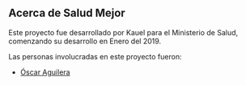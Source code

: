 ## Acerca de Salud Mejor

Este proyecto fue desarrollado por Kauel para el Ministerio de Salud, comenzando su desarrollo en Enero del 2019.

Las personas involucradas en este proyecto fueron:

- [Óscar Aguilera](mailto:oscar.aguilera@kauel.com)
